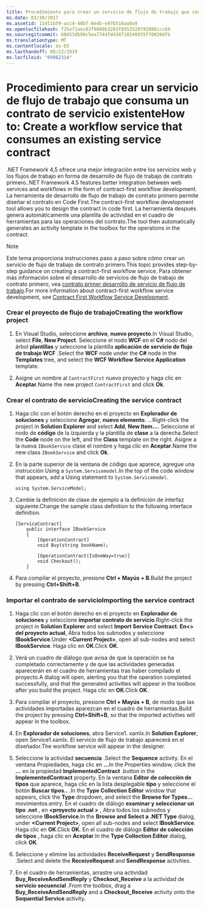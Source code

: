 ```yaml
---
title: Procedimiento para crear un servicio de flujo de trabajo que consuma un contrato de servicio existente
ms.date: 03/30/2017
ms.assetid: 11d11b59-acc4-48bf-8e4b-e97b516aa0a9
ms.openlocfilehash: f25e71aec03f9808b3263f0353328f92888ccc69
ms.sourcegitcommit: 68653db98c5ea7744fd438710248935f70020dfb
ms.translationtype: MT
ms.contentlocale: es-ES
ms.lasthandoff: 08/22/2019
ms.locfileid: "69962314"
---
```

# <a name="how-to-create-a-workflow-service-that-consumes-an-existing-service-contract"></a><span data-ttu-id="308d3-102">Procedimiento para crear un servicio de flujo de trabajo que consuma un contrato de servicio existente</span><span class="sxs-lookup"><span data-stu-id="308d3-102">How to: Create a workflow service that consumes an existing service contract</span></span>
<span data-ttu-id="308d3-103">.NET Framework 4,5 ofrece una mejor integración entre los servicios web y los flujos de trabajo en forma de desarrollo de flujo de trabajo de contrato primero.</span><span class="sxs-lookup"><span data-stu-id="308d3-103">.NET Framework 4.5 features better integration between web services and workflows in the form of contract-first workflow development.</span></span> <span data-ttu-id="308d3-104">La herramienta de desarrollo de flujo de trabajo de contrato primero permite diseñar el contrato en Code First.</span><span class="sxs-lookup"><span data-stu-id="308d3-104">The contract-first workflow development tool allows you to design the contract in code first.</span></span> <span data-ttu-id="308d3-105">La herramienta después genera automáticamente una plantilla de actividad en el cuadro de herramientas para las operaciones del contrato.</span><span class="sxs-lookup"><span data-stu-id="308d3-105">The tool then automatically generates an activity template in the toolbox for the operations in the contract.</span></span>  
  
> [!NOTE]
> <span data-ttu-id="308d3-106">Este tema proporciona instrucciones paso a paso sobre cómo crear un servicio de flujo de trabajo de contrato primero.</span><span class="sxs-lookup"><span data-stu-id="308d3-106">This topic provides step-by-step guidance on creating a contract-first workflow service.</span></span> <span data-ttu-id="308d3-107">Para obtener más información sobre el desarrollo de servicios de flujo de trabajo de contrato primero, vea [contrato primer desarrollo de servicio de flujo de trabajo](contract-first-workflow-service-development.md).</span><span class="sxs-lookup"><span data-stu-id="308d3-107">For more information about contract-first workflow service development, see [Contract First Workflow Service Development](contract-first-workflow-service-development.md).</span></span>  
  
### <a name="creating-the-workflow-project"></a><span data-ttu-id="308d3-108">Crear el proyecto de flujo de trabajo</span><span class="sxs-lookup"><span data-stu-id="308d3-108">Creating the workflow project</span></span>  
  
1. <span data-ttu-id="308d3-109">En Visual Studio, seleccione **archivo**, **nuevo proyecto**.</span><span class="sxs-lookup"><span data-stu-id="308d3-109">In Visual Studio, select **File**, **New Project**.</span></span> <span data-ttu-id="308d3-110">Seleccione el nodo **WCF** en el **C#** nodo del árbol **plantillas** y seleccione la plantilla **aplicación de servicio de flujo de trabajo WCF** .</span><span class="sxs-lookup"><span data-stu-id="308d3-110">Select the **WCF** node under the **C#** node in the **Templates** tree, and select the **WCF Workflow Service Application** template.</span></span>  
  
2. <span data-ttu-id="308d3-111">Asigne un nombre al `ContractFirst` nuevo proyecto y haga clic en **Aceptar**.</span><span class="sxs-lookup"><span data-stu-id="308d3-111">Name the new project `ContractFirst` and click **Ok**.</span></span>  
  
### <a name="creating-the-service-contract"></a><span data-ttu-id="308d3-112">Crear el contrato de servicio</span><span class="sxs-lookup"><span data-stu-id="308d3-112">Creating the service contract</span></span>  
  
1. <span data-ttu-id="308d3-113">Haga clic con el botón derecho en el proyecto en **Explorador de soluciones** y seleccione **Agregar**, **nuevo elemento.** ...</span><span class="sxs-lookup"><span data-stu-id="308d3-113">Right-click the project in **Solution Explorer** and select **Add**, **New Item…**.</span></span> <span data-ttu-id="308d3-114">Seleccione el nodo de **código** de la izquierda y la plantilla de **clase** a la derecha.</span><span class="sxs-lookup"><span data-stu-id="308d3-114">Select the **Code** node on the left, and the **Class** template on the right.</span></span> <span data-ttu-id="308d3-115">Asigne a la nueva `IBookService` clase el nombre y haga clic en **Aceptar**.</span><span class="sxs-lookup"><span data-stu-id="308d3-115">Name the new class `IBookService` and click **Ok**.</span></span>  
  
2. <span data-ttu-id="308d3-116">En la parte superior de la ventana de código que aparece, agregue una instrucción Using a `System.Servicemodel`.</span><span class="sxs-lookup"><span data-stu-id="308d3-116">In the top of the code window that appears, add a Using statement to `System.Servicemodel`.</span></span>  
  
    ```  
    using System.ServiceModel;  
    ```  
  
3. <span data-ttu-id="308d3-117">Cambie la definición de clase de ejemplo a la definición de interfaz siguiente.</span><span class="sxs-lookup"><span data-stu-id="308d3-117">Change the sample class definition to the following interface definition.</span></span>  
  
    ```  
    [ServiceContract]  
        public interface IBookService  
        {  
            [OperationContract]  
            void Buy(string bookName);  
  
            [OperationContract(IsOneWay=true)]  
            void Checkout();  
        }  
    ```  
  
4. <span data-ttu-id="308d3-118">Para compilar el proyecto, presione **Ctrl + Mayús + B**.</span><span class="sxs-lookup"><span data-stu-id="308d3-118">Build the project by pressing **Ctrl+Shift+B**.</span></span>  
  
### <a name="importing-the-service-contract"></a><span data-ttu-id="308d3-119">Importar el contrato de servicio</span><span class="sxs-lookup"><span data-stu-id="308d3-119">Importing the service contract</span></span>  
  
1. <span data-ttu-id="308d3-120">Haga clic con el botón derecho en el proyecto en **Explorador de soluciones** y seleccione **importar contrato de servicio**.</span><span class="sxs-lookup"><span data-stu-id="308d3-120">Right-click the project in **Solution Explorer** and select **Import Service Contract**.</span></span> <span data-ttu-id="308d3-121">**En\<> del proyecto actual**, Abra todos los subnodos y seleccione **IBookService**.</span><span class="sxs-lookup"><span data-stu-id="308d3-121">Under **\<Current Project>**, open all sub-nodes and select **IBookService**.</span></span> <span data-ttu-id="308d3-122">Haga clic en **OK**.</span><span class="sxs-lookup"><span data-stu-id="308d3-122">Click **OK**.</span></span>  
  
2. <span data-ttu-id="308d3-123">Verá un cuadro de diálogo que avisa de que la operación se ha completado correctamente y de que las actividades generadas aparecerán en el cuadro de herramientas tras haber compilado el proyecto.</span><span class="sxs-lookup"><span data-stu-id="308d3-123">A dialog will open, alerting you that the operation completed successfully, and that the generated activities will appear in the toolbox after you build the project.</span></span> <span data-ttu-id="308d3-124">Haga clic en **OK**.</span><span class="sxs-lookup"><span data-stu-id="308d3-124">Click **OK**.</span></span>  
  
3. <span data-ttu-id="308d3-125">Para compilar el proyecto, presione **Ctrl + Mayús + B**, de modo que las actividades importadas aparezcan en el cuadro de herramientas.</span><span class="sxs-lookup"><span data-stu-id="308d3-125">Build the project by pressing **Ctrl+Shift+B**, so that the imported activities will appear in the toolbox.</span></span>  
  
4. <span data-ttu-id="308d3-126">En **Explorador de soluciones**, abra Service1. xamlx.</span><span class="sxs-lookup"><span data-stu-id="308d3-126">In **Solution Explorer**, open Service1.xamlx.</span></span> <span data-ttu-id="308d3-127">El servicio de flujo de trabajo aparecerá en el diseñador.</span><span class="sxs-lookup"><span data-stu-id="308d3-127">The workflow service will appear in the designer.</span></span>  
  
5. <span data-ttu-id="308d3-128">Seleccione la actividad **secuencia** .</span><span class="sxs-lookup"><span data-stu-id="308d3-128">Select the **Sequence** activity.</span></span> <span data-ttu-id="308d3-129">En el ventana Propiedades, haga clic en **...**</span><span class="sxs-lookup"><span data-stu-id="308d3-129">In the Properties window, click the **…**</span></span> <span data-ttu-id="308d3-130">en la propiedad **ImplementedContract** .</span><span class="sxs-lookup"><span data-stu-id="308d3-130">button in the **ImplementedContract** property.</span></span> <span data-ttu-id="308d3-131">En la ventana **Editor de colección de tipos** que aparece, haga clic en la lista desplegable **tipo** y seleccione el botón **Buscar tipos..** .</span><span class="sxs-lookup"><span data-stu-id="308d3-131">In the **Type Collection Editor** window that appears, click the **Type** dropdown, and select the **Browse for Types…**</span></span> <span data-ttu-id="308d3-132">movimientos.</span><span class="sxs-lookup"><span data-stu-id="308d3-132">entry.</span></span> <span data-ttu-id="308d3-133">En el cuadro de diálogo **examinar y seleccionar un tipo .net** , en  **\<proyecto actual >** , Abra todos los subnodos y seleccione **IBookService**.</span><span class="sxs-lookup"><span data-stu-id="308d3-133">In the **Browse and Select a .NET Type** dialog, under **\<Current Project>**, open all sub-nodes and select **IBookService**.</span></span> <span data-ttu-id="308d3-134">Haga clic en **OK**.</span><span class="sxs-lookup"><span data-stu-id="308d3-134">Click **OK**.</span></span> <span data-ttu-id="308d3-135">En el cuadro de diálogo **Editor de colección de tipos** , haga clic en **Aceptar**.</span><span class="sxs-lookup"><span data-stu-id="308d3-135">In the **Type Collection Editor** dialog, click **OK**.</span></span>  
  
6. <span data-ttu-id="308d3-136">Seleccione y elimine las actividades **ReceiveRequest** y **SendResponse** .</span><span class="sxs-lookup"><span data-stu-id="308d3-136">Select and delete the **ReceiveRequest** and **SendResponse** activities.</span></span>  
  
7. <span data-ttu-id="308d3-137">En el cuadro de herramientas, arrastre una actividad **Buy_ReceiveAndSendReply** y **Checkout_Receive** a la actividad de **servicio secuencial** .</span><span class="sxs-lookup"><span data-stu-id="308d3-137">From the toolbox, drag a **Buy_ReceiveAndSendReply** and a **Checkout_Receive** activity onto the **Sequential Service** activity.</span></span>
